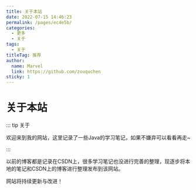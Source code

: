 ```yaml
---
title: 关于本站
date: 2022-07-15 14:46:23
permalink: /pages/ec4e5b/
categories:
  - 更多
  - 关于
tags:
  - 关于
titleTag: 推荐
author: 
  name: Marvel
  link: https://github.com/zouquchen
sticky: 1
---
```

# 关于本站

::: tip 关于

欢迎来到我的网站，这里记录了一些Java的学习笔记，如果不嫌弃可以看看再走~

:::

以前的博客都是记录在CSDN上，很多学习笔记也没进行完善的整理，现逐步将本地的笔记和CSDN上的博客进行整理发布到该网站。

网站将持续更新与改进！

<!-- more -->

